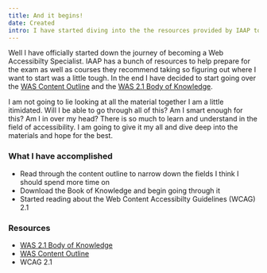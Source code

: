```yaml
---
title: And it begins!
date: Created
intro: I have started diving into the the resources provided by IAAP to try and layout how and what I should study the material.
---
```


Well I have officially started down the journey of becoming a Web Accessibilty Specialist. IAAP has a bunch of resources to help prepare for the exam as well as courses they recommend taking so figuring out where I want to start was a little tough. In the end I have decided to start going over the [WAS Content Outline](https://www.accessibilityassociation.org/s/was-credential-content-outline) and the [ WAS 2.1 Body of Knowledge](https://www.accessibilityassociation.org/resource/WAS_Certification_FInal_2020_FINAL). 

I am not going to lie looking at all the material together I am a little itimidated. Will I be able to go through all of this? Am I smart enough for this? Am I in over my head? There is so much to learn and understand in the field of accessibility. I am going to give it my all and dive deep into the materials and hope for the best. 

### What I have accomplished
* Read through the content outline to narrow down the fields I think I should spend more time on
* Download the Book of Knowledge and begin going through it
* Started reading about the Web Content Accessibilty Guidelines (WCAG) 2.1

### Resources
* [ WAS 2.1 Body of Knowledge](https://www.accessibilityassociation.org/resource/WAS_Certification_FInal_2020_FINAL)
* [WAS Content Outline](https://www.accessibilityassociation.org/s/was-credential-content-outline)
* WCAG 2.1